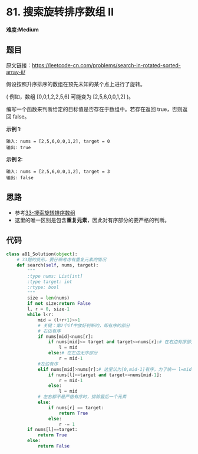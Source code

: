 # 81. 搜索旋转排序数组 II
**难度:Medium**
## 题目
原文链接：https://leetcode-cn.com/problems/search-in-rotated-sorted-array-ii/

假设按照升序排序的数组在预先未知的某个点上进行了旋转。

( 例如，数组 [0,0,1,2,2,5,6] 可能变为 [2,5,6,0,0,1,2] )。

编写一个函数来判断给定的目标值是否存在于数组中。若存在返回 true，否则返回 false。

**示例 1:**
```
输入: nums = [2,5,6,0,0,1,2], target = 0
输出: true
```
**示例 2:**
```
输入: nums = [2,5,6,0,0,1,2], target = 3
输出: false
```

## 思路
* 参考[33-搜索旋转排序数组](https://github.com/czzbb/leetcode-python/blob/master/code/0033-%E6%90%9C%E7%B4%A2%E6%97%8B%E8%BD%AC%E6%8E%92%E5%BA%8F%E6%95%B0%E7%BB%84.md)
* 这里的唯一区别是包含**重复元素**，因此对有序部分的要严格的判断。

## 代码
```python
class a81_Solution(object):
    # 33题的变形，要仔细考虑有重复元素的情况
    def search(self, nums, target):
        """
        :type nums: List[int]
        :type target: int
        :rtype: bool
        """
        size = len(nums)
        if not size:return False
        l, r = 0, size-1
        while l<r:
            mid = (l+r+1)>>1
            # 关键：第2个if中放好判断的，即有序的部分
            # 右边有序
            if nums[mid]<nums[r]:
                if nums[mid]<= target and target<=nums[r]:# 在右边有序部分
                    l = mid
                else:# 在左边无序部分
                    r = mid-1
            #左边有序
            elif nums[mid]>nums[r]:# 这里认为[0,mid-1]有序，为了统一 l=mid
                if nums[l]<=target and target<=nums[mid-1]:
                    r = mid-1
                else:
                    l = mid
            # 左右都不是严格有序时，排除最后一个元素
            else:
                if nums[r] == target:
                    return True
                else:
                    r -= 1
        if nums[l]==target:
            return True
        else:
            return False
```
